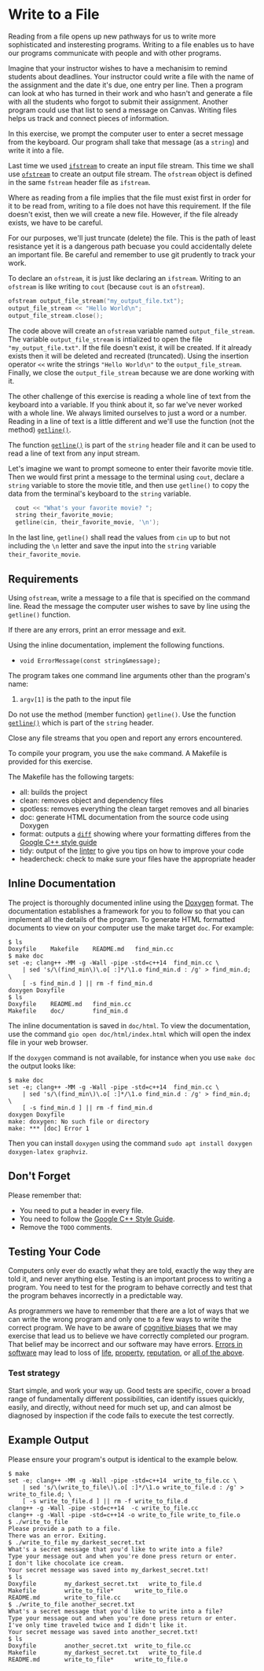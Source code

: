 # Write to a File

Reading from a file opens up new pathways for us to write more sophisticated and insteresting programs. Writing to a file enables us to have our programs communicate with people and with other programs.

Imagine that your instructor wishes to have a mechanisim to remind students about deadlines. Your instructor could write a file with the name of the assignment and the date it's due, one entry per line. Then a program can look at who has turned in their work and who hasn't and generate a file with all the students who forgot to submit their assignment. Another program could use that list to send a message on Canvas. Writing files helps us track and connect pieces of information.

In this exercise, we prompt the computer user to enter a secret message from the keyboard. Our program shall take that message (as a `string`) and write it into a file.

Last time we used [`ifstream`](https://en.cppreference.com/w/cpp/io/basic_ifstream) to create an input file stream. This time we shall use [`ofstream`](https://en.cppreference.com/w/cpp/io/basic_ofstream) to create an output file stream. The `ofstream` object is defined in the same `fstream` header file as `ifstream`.

Where as reading from a file implies that the file must exist first in order for it to be read from, writing to a file does not have this requirement. If the file doesn't exist, then we will create a new file. However, if the file already exists, we have to be careful.

For our purposes, we'll just truncate (delete) the file. This is the path of least resistance yet it is a dangerous path becuase you could accidentally delete an important file. Be careful and remember to use git prudently to track your work.

To declare an `ofstream`, it is just like declaring an `ifstream`. Writing to an `ofstream` is like writing to `cout` (because `cout` is an `ofstream`).

```c++
ofstream output_file_stream("my_output_file.txt");
output_file_stream << "Hello World\n";
output_file_stream.close();
```

The code above will create an `ofstream` variable named `output_file_stream`. The variable `output_file_stream` is intialized to open the file `"my_output_file.txt"`. If the file doesn't exist, it will be created. If it already exists then it will be deleted and recreated (truncated). Using the insertion operator `<<` write the strings `"Hello World\n"` to the `output_file_stream`. Finally, we close the `output_file_stream` because we are done working with it.

The other challenge of this exercise is reading a whole line of text from the keyboard into a variable. If you think about it, so far we've never worked with a whole line. We always limited ourselves to just a word or a number. Reading in a line of text is a little different and we'll use the function (not the method) [`getline()`](https://en.cppreference.com/w/cpp/string/basic_string/getline).

The function [`getline()`](https://en.cppreference.com/w/cpp/string/basic_string/getline) is part of the `string` header file and it can be used to read a line of text from any input stream.

Let's imagine we want to prompt someone to enter their favorite movie title. Then we would first print a message to the terminal using `cout`, declare a `string` variable to store the movie title, and then use `getline()` to copy the data from the terminal's keyboard to the `string` variable.

```c++
  cout << "What's your favorite movie? ";
  string their_favorite_movie;
  getline(cin, their_favorite_movie, '\n');
```

In the last line, `getline()` shall read the values from `cin` up to but not including the `\n` letter and save the input into the `string` variable `their_favorite_movie`.

## Requirements

Using `ofstream`, write a message to a file that is specified on the command line. Read the message the computer user wishes to save by line using the `getline()` function.

If there are any errors, print an error message and exit.

Using the inline documentation, implement the following functions.

* `void ErrorMessage(const string&message);`

The program takes one command line arguments other than the program's name:

1. `argv[1]` is the path to the input file

Do not use the method (member function) `getline()`. Use the function [`getline()`](https://en.cppreference.com/w/cpp/string/basic_string/getline) which is part of the `string` header.

Close any file streams that you open and report any errors encountered.

To compile your program, you use the `make` command. A Makefile is provided for this exercise.

The Makefile has the following targets:
  
* all: builds the project
* clean: removes object and dependency files
* spotless: removes everything the clean target removes and all binaries
* doc: generate HTML documentation from the source code using Doxygen
* format: outputs a [`diff`](https://en.wikipedia.org/wiki/Diff) showing where your formatting differes from the [Google C++ style guide](https://google.github.io/styleguide/cppguide.html)
* tidy: output of the [linter](https://en.wikipedia.org/wiki/Lint_(software)) to give you tips on how to improve your code
* headercheck: check to make sure your files have the appropriate header

## Inline Documentation
The project is thoroughly documented inline using the [Doxygen](https://en.wikipedia.org/wiki/Doxygen) format. The documentation establishes a framework for you to follow so that you can implement all the details of the program. To generate HTML formatted documents to view on your computer use the make target `doc`. For example:

```
$ ls
Doxyfile	Makefile	README.md	find_min.cc
$ make doc
set -e; clang++ -MM -g -Wall -pipe -std=c++14  find_min.cc \
	| sed 's/\(find_min\)\.o[ :]*/\1.o find_min.d : /g' > find_min.d; \
	[ -s find_min.d ] || rm -f find_min.d
doxygen Doxyfile
$ ls
Doxyfile	README.md	find_min.cc
Makefile	doc/		find_min.d
```

The inline documentation is saved in `doc/html`. To view the documentation, use the command `gio open doc/html/index.html` which will open the index file in your web browser.

If the `doxygen` command is not available, for instance when you use `make doc` the output looks like:

```
$ make doc
set -e; clang++ -MM -g -Wall -pipe -std=c++14  find_min.cc \
	| sed 's/\(find_min\)\.o[ :]*/\1.o find_min.d : /g' > find_min.d; \
	[ -s find_min.d ] || rm -f find_min.d
doxygen Doxyfile
make: doxygen: No such file or directory
make: *** [doc] Error 1
```

Then you can install `doxygen` using the command `sudo apt install doxygen doxygen-latex graphviz`.

## Don't Forget

Please remember that:

- You need to put a header in every file.
- You need to follow the [Google C++ Style Guide](https://google.github.io/styleguide/cppguide.html).
- Remove the `TODO` comments.

## Testing Your Code

Computers only ever do exactly what they are told, exactly the way they are told it, and never anything else. Testing is an important process to writing a program. You need to test for the program to behave correctly and test that the program behaves incorrectly in a predictable way.

As programmers we have to remember that there are a lot of ways that we can write the wrong program and only one to a few ways to write the correct program. We have to be aware of [cognitive biases](https://en.wikipedia.org/wiki/List_of_cognitive_biases) that we may exercise that lead us to believe we have correctly completed our program. That belief may be incorrect and our software may have errors. [Errors in software](https://www.wired.com/2005/11/historys-worst-software-bugs/) may lead to loss of [life](https://www.nytimes.com/2019/03/14/business/boeing-737-software-update.html), [property](https://en.wikipedia.org/wiki/Mariner_1), [reputation](https://en.wikipedia.org/wiki/Pentium_FDIV_bug), or [all of the above](https://en.wikipedia.org/wiki/2009%E2%80%9311_Toyota_vehicle_recalls).

### Test strategy

Start simple, and work your way up. Good tests are specific, cover a broad range of fundamentally different possibilities, can identify issues quickly, easily, and directly, without need for much set up, and can almost be diagnosed by inspection if the code fails to execute the test correctly.

## Example Output

Please ensure your program's output is identical to the example below.

```
$ make
set -e; clang++ -MM -g -Wall -pipe -std=c++14  write_to_file.cc \
	| sed 's/\(write_to_file\)\.o[ :]*/\1.o write_to_file.d : /g' > write_to_file.d; \
	[ -s write_to_file.d ] || rm -f write_to_file.d
clang++ -g -Wall -pipe -std=c++14  -c write_to_file.cc
clang++ -g -Wall -pipe -std=c++14 -o write_to_file write_to_file.o 
$ ./write_to_file 
Please provide a path to a file.
There was an error. Exiting.
$ ./write_to_file my_darkest_secret.txt
What's a secret message that you'd like to write into a file?
Type your message out and when you're done press return or enter.
I don't like chocolate ice cream.
Your secret message was saved into my_darkest_secret.txt!
$ ls
Doxyfile		my_darkest_secret.txt	write_to_file.d
Makefile		write_to_file*		write_to_file.o
README.md		write_to_file.cc
$ ./write_to_file another_secret.txt
What's a secret message that you'd like to write into a file?
Type your message out and when you're done press return or enter.
I've only time traveled twice and I didn't like it.
Your secret message was saved into another_secret.txt!
$ ls
Doxyfile		another_secret.txt	write_to_file.cc
Makefile		my_darkest_secret.txt	write_to_file.d
README.md		write_to_file*		write_to_file.o
```

